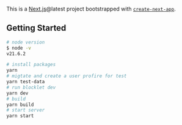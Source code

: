 This is a [Next.js](https://nextjs.org/)@latest project bootstrapped with [`create-next-app`](https://github.com/vercel/next.js/tree/canary/packages/create-next-app).

## Getting Started

```bash
# node version
$ node -v
v21.6.2

# install packages
yarn
# migtate and create a user profire for test
yarn test-data
# run blocklet dev
yarn dev
# build
yarn build
# start server
yarn start
```
